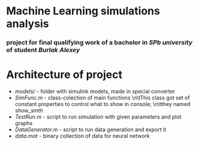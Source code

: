 # Machine Learning simulations analysis

### project for final qualifying work of a bachelor in *SPb university* of student *Burlak Alexey*


# Architecture of project

- *models/* - folder with simulink models, made in special converter
- *SimFunc.m* - class-colection of main functions 
    \n\tThis class got set of constant properties to control what to show in console; 
    \n\tthey named show_*smth*
- *TestRun.m* - script to run simulation with given parameters and plot graphs
- *DataGenerator.m* - script to run data generation and export it
- *data.mat* - binary collection of data for neural network

